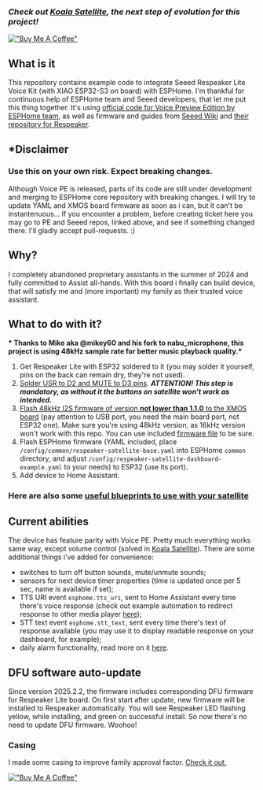 ### _Check out [Koala Satellite](https://github.com/formatBCE/Koala-Satellite), the next step of evolution for this project!_

[!["Buy Me A Coffee"](https://www.buymeacoffee.com/assets/img/custom_images/orange_img.png)](https://www.buymeacoffee.com/formatbce)

## What is it
This repository contains example code to integrate Seeed Respeaker Lite Voice Kit (with XIAO ESP32-S3 on board) with ESPHome.
I'm thankful for continuous help of ESPHome team and Seeed developers, that let me put this thing together. 
It's using [official code for Voice Preview Edition by ESPHome team](https://github.com/esphome/home-assistant-voice-pe), as well as firmware and guides from [Seeed Wiki](https://wiki.seeedstudio.com/xiao_respeaker/) and [their repository for Respeaker](https://github.com/respeaker/ReSpeaker_Lite/tree/master).

## *Disclaimer
### Use this on your own risk. Expect breaking changes.
Although Voice PE is released, parts of its code are still under development and merging to ESPHome core repository with breaking changes. I will try to update YAML and XMOS board firmware as soon as i can, but it can't be instantenuous...
If you encounter a problem, before creating ticket here you may go to PE and Seeed repos, linked above, and see if something changed there. I'll gladly accept pull-requests. :)

## Why?
I completely abandoned proprietary assistants in the summer of 2024 and fully committed to Assist all-hands.
With this board i finally can build device, that will satisfy me and (more important) my family as their trusted voice assistant.

## What to do with it?
__* Thanks to Mike aka @mikey60 and his fork to nabu_microphone, this project is using 48kHz sample rate for better music playback quality.*__
1. Get Respeaker Lite with ESP32 soldered to it (you may solder it yourself, pins on the back can remain dry, they're not used).
2. [Solder USR to D2 and MUTE to D3 pins](https://wiki.seeedstudio.com/respeaker_button/). _**ATTENTION! This step is mandatory, as without it the buttons on satellite won't work as intended.**_
3. [Flash 48kHz I2S firmware of version **not lower than 1.1.0** to the XMOS board](https://wiki.seeedstudio.com/xiao_respeaker/#flash-the-i2s-firmware) (pay attention to USB port, you need the main board port, not ESP32 one). Make sure you're using 48kHz version, as 16kHz version won't work with this repo. You can use included [firmware file](/respeaker_lite_i2s_dfu_firmware_48k_v1.1.0.bin) to be sure.
5. Flash ESPHome firmware (YAML included, place `/config/common/respeaker-satellite-base.yaml` into ESPHome `common` directory, and adjust `/config/respeaker-satellite-dashboard-example.yaml` to your needs) to ESP32 (use its port).
6. Add device to Home Assistant.

### Here are also some [useful blueprints to use with your satellite](readme/blueprints)

## Current abilities
The device has feature parity with Voice PE. Pretty much everything works same way, except volume control (solved in [Koala Satellite](https://github.com/formatBCE/Koala-Satellite)).
There are some additional things i've added for convenience:
- switches to turn off button sounds, mute/unmute sounds;
- sensors for next device timer properties (time is updated once per 5 sec, name is available if set);
- TTS URI event `esphome.tts_uri`, sent to Home Assistant every time there's voice response (check out example automation to redirect response to other media player [here](readme/tts_uri.md));
- STT text event `esphome.stt_text`, sent every time there's text of response available (you may use it to display readable response on your dashboard, for example);
- daily alarm functionality, read more on it [here](readme/alarms.md).

## DFU software auto-update
Since version 2025.2.2, the firmware includes corresponding DFU firmware for Respeaker Lite board. On first start after update, new firmware will be installed to Respeaker automatically. You will see Respeaker LED flashing yellow, while installing, and green on successful install. So now there's no need to update DFU firmware. Woohoo!

### Casing
I made some casing to improve family approval factor. [Check it out.](casing/Casing.md)


[!["Buy Me A Coffee"](https://www.buymeacoffee.com/assets/img/custom_images/orange_img.png)](https://www.buymeacoffee.com/formatbce)
